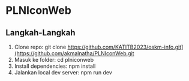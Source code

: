 # PLNIconWeb

## Langkah-Langkah
1. Clone repo: git clone https://github.com/KATITB2023/oskm-info.git](https://github.com/akmalnatha/PLNIconWeb.git
2. Masuk ke folder: cd plniconweb
3. Install dependencies: npm install 
4. Jalankan local dev server: npm run dev

